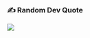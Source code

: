 ### ✍️ Random Dev Quote
![](https://quotes-github-readme.vercel.app/api?type=horizontal&theme=radical)

